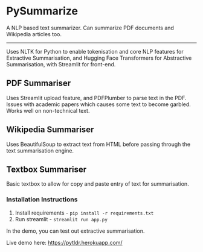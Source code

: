 # PySummarize
A NLP based text summarizer. Can summarize PDF documents and Wikipedia articles too.

--------------------------------------------
Uses NLTK for Python to enable tokenisation and core NLP features for Extractive Summarisation, and Hugging Face Transformers for Abstractive Summarisation, with Streamlit for front-end.

## PDF Summariser
Uses Streamlit upload feature, and PDFPlumber to parse text in the PDF. Issues with academic papers which causes some text to become garbled. Works well on non-technical text.

## Wikipedia Summariser
Uses BeautifulSoup to extract text from HTML before passing through the text summarisation engine.

## Textbox Summariser
Basic textbox to allow for copy and paste entry of text for summarisation.

### Installation Instructions
1. Install requirements - `pip install -r requirements.txt`
2. Run streamlit - `streamlit run app.py`

In the demo, you can test out extractive summarisation.

Live demo here: https://pytldr.herokuapp.com/

